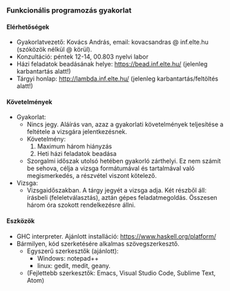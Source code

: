 
### Funkcionális programozás gyakorlat

#### Elérhetőségek

- Gyakorlatvezető: Kovács András, email: kovacsandras @ inf.elte.hu (szóközök nélkül @ körül). 
- Konzultáció: péntek 12-14, 00.803 nyelvi labor
- Házi feladatok beadásának helye: https://bead.inf.elte.hu/ (jelenleg karbantartás alatt!)
- Tárgyi honlap: http://lambda.inf.elte.hu/ (jelenleg karbantartás/feltöltés alatt!)

#### Követelmények

- Gyakorlat:
  + Nincs jegy. Aláírás van, azaz a gyakorlati követelmények teljesítése a feltétele a vizsgára jelentkezésnek.
  + Követelmény: 
    1. Maximum három hiányzás
    2. Heti házi feladatok beadása
  + Szorgalmi időszak utolsó hetében gyakorló zárthelyi. Ez nem számít be sehova, célja a vizsga formátumával és tartalmával való megismerkedés, a részvétel viszont kötelező.
- Vizsga:
  + Vizsgaidőszakban. A tárgy jegyét a vizsga adja. Két részből áll: írásbeli (feleletválasztás), aztán gépes feladatmegoldás. Összesen három óra szokott rendelkezésre állni.
 
#### Eszközök

- GHC interpreter. Ajánlott installáció: https://www.haskell.org/platform/ 
- Bármilyen, kód szerketésére alkalmas szövegszerkesztő. 
  + Egyszerű szerkesztők (ajánlott):
    - Windows: notepad++
    - linux: gedit, medit, geany.
  + (Fejlettebb szerkesztők: Emacs, Visual Studio Code, Sublime Text, Atom)

